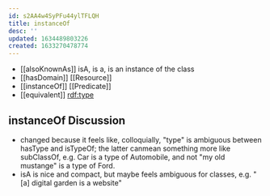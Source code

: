 ```yaml
---
id: s2AA4w4SyPFu44ylTFLQH
title: instanceOf
desc: ''
updated: 1634489803226
created: 1633270478774
---
```


- [[alsoKnownAs]] isA, is a, is an instance of the class
- [[hasDomain]] [[Resource]]
- [[instanceOf]] [[Predicate]] 
- [[equivalent]] [rdf:type](http://www.w3.org/1999/02/22-rdf-syntax-ns#type)

## instanceOf Discussion

- changed because it feels like, colloquially, "type" is ambiguous between hasType and isTypeOf; the latter canmean  something more like subClassOf, e.g. Car is a type of Automobile, and not "my old mustange" is a type of Ford.
- isA is nice and compact, but maybe feels ambiguous for classes, e.g. "[a] digital garden is a website" 

